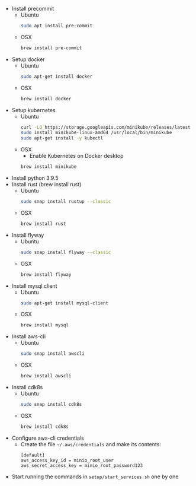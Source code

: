 - Install precommit
  - Ubuntu
    ```bash
    sudo apt install pre-commit
    ```
  - OSX
    ```bash
    brew install pre-commit
    ```
- Setup docker
  - Ubuntu
    ```bash
    sudo apt-get install docker
    ```
  - OSX
    ```bash
    brew install docker
    ```
- Setup kubernetes
  - Ubuntu
    ```bash
    curl -LO https://storage.googleapis.com/minikube/releases/latest/minikube-linux-amd64
    sudo install minikube-linux-amd64 /usr/local/bin/minikube
    sudo apt-get install -y kubectl
    ```
  - OSX
    - Enable Kubernetes on Docker desktop
    ```bash
    brew install minikube
    ```
- Install python 3.9.5
- Install rust (brew install rust)
  - Ubuntu
    ```bash
    sudo snap install rustup --classic
    ```
  - OSX
    ```bash
    brew install rust
    ```
- Install flyway
  - Ubuntu
    ```bash
    sudo snap install flyway --classic
    ```
  - OSX
    ```bash
    brew install flyway
    ```
- Install mysql client
  - Ubuntu
    ```bash
    sudo apt-get install mysql-client 
    ```
  - OSX
    ```bash
    brew install mysql
    ```
- Install aws-cli
  - Ubuntu
    ```bash
    sudo snap install awscli
    ```
  - OSX
    ```bash
    brew install awscli
    ```
- Install cdk8s
    - Ubuntu
      ```bash
      sudo snap install cdk8s
      ```
    - OSX
      ```bash
      brew install cdk8s
      ```
- Configure aws-cli credentials
  - Create the file `~/.aws/credentials` and make its contents:
    ```
    [default]
    aws_access_key_id = minio_root_user
    aws_secret_access_key = minio_root_password123
    ```
- Start running the commands in `setup/start_services.sh` one by one
